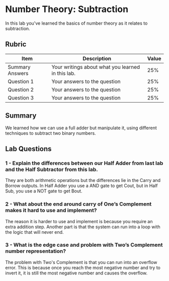 # Number Theory: Subtraction

In this lab you've learned the basics of number theory as it relates to subtraction.

## Rubric

| Item | Description | Value |
| ---- | ----------- | ----- |
| Summary Answers | Your writings about what you learned in this lab. | 25% |
| Question 1 | Your answers to the question | 25% |
| Question 2 | Your answers to the question | 25% |
| Question 3 | Your answers to the question | 25% |

## Summary
We learned how we can use a full adder but manipulate it, using different techniques to subtract two binary numbers. 
## Lab Questions

### 1 - Explain the differences between our Half Adder from last lab and the Half Subtractor from this lab.
They are both arithmetic operations but the differences lie in the Carry and Borrow outputs. In Half Adder you use a AND gate to get Cout, but in Half Sub, you use a NOT gate to get Bout. 
### 2 - What about the end around carry of One’s Complement makes it hard to use and implement?
The reason it is harder to use and implement is because you require an extra addition step. Another part is that the system can run into a loop with the logic that will never end. 
### 3 - What is the edge case and problem with Two’s Complement number representation?
The problem with Two's Complement is that you can run into an overflow error. This is because once you reach the most negative number and try to invert it, it is still the most negative number and causes the overflow. 
